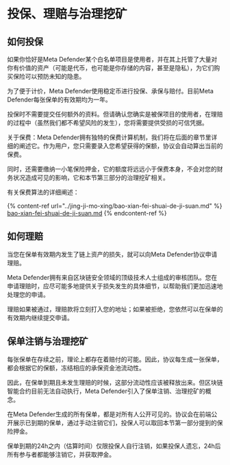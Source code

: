 # 投保、理赔与治理挖矿

## 如何投保

如果你恰好是Meta Defender某个白名单项目是使用者，并在其上托管了大量对你有价值的资产（可能是代币，也可能是你存储的内容，甚至是隐私），为它们购买保险可以预防未知的隐患。

为了便于计价，Meta Defender使用稳定币进行投保、承保与赔付。目前Meta Defender每张保单的有效期均为一年。

投保时不需要提交任何额外的资料。但请确认您确实是被保项目的使用者，在理赔的过程中（虽然我们都不希望风险的发生），您将需要提供受损的可信凭据。

关于保费：Meta Defender拥有独特的保费计算机制，我们将在后面的章节里详细的阐述它。作为用户，您只需要录入您希望获得的保额，协议会自动算出当前的保费。

同时，还需要缴纳一小笔保险押金，它的额度将远远小于保费本身，不会对您的财务状况造成可见的影响，它和本节第三部分的治理挖矿相关。

有关保费算法的详细阐述：

{% content-ref url="../jing-ji-mo-xing/bao-xian-fei-shuai-de-ji-suan.md" %}
[bao-xian-fei-shuai-de-ji-suan.md](../jing-ji-mo-xing/bao-xian-fei-shuai-de-ji-suan.md)
{% endcontent-ref %}

## 如何理赔

当您在保单有效期内发生了链上资产的损失，就可以向Meta Defender协议申请理赔。

Meta Defender拥有来自区块链安全领域的顶级技术人士组成的审核团队。您在申请理赔时，应尽可能多地提供关于损失发生的具体细节，以帮助我们更加迅速地处理您的申请。

理赔如果被通过，理赔款将立刻打入您的地址；如果被拒绝，您依然可以在保单的有效期内继续提交申请。

## 保单注销与治理挖矿

每张保单在存续之前，理论上都存在着赔付的可能。因此，协议每生成一张保单，都会根据它的保额，冻结相应的承保资金池流动性。

因此，在保单到期且未发生理赔的时候，这部分流动性应该被释放出来。但区块链智能合约目前无法自动执行，Meta Defender引入了保单注销、治理挖矿的概念。

在Meta Defender生成的所有保单，都是对所有人公开可见的。协议会在前端公开展示已到期的保单，通过手动注销它们，投保人可以取回本节第一部分提到的保险押金。

保单到期的24h之内（估算时间）仅限投保人自行注销，如果投保人遗忘，24h后所有参与者都能够注销它，并获取押金。
